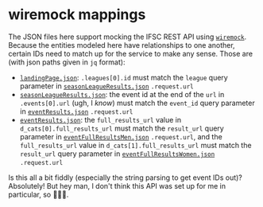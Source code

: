 # wiremock mappings

The JSON files here support mocking the IFSC REST API using [`wiremock`].
Because the entities modeled here have relationships to one another,
certain IDs need to match up for the service to make any sense. Those are (with json paths given in `jq` format):

- [`landingPage.json`]: `.leagues[0].id` must match the `league` query parameter in [`seasonLeagueResults.json`] `.request.url`
- [`seasonLeagueResults.json`]: the event id at the end of the `url` in `.events[0].url`  (ugh, I _know_) must match the `event_id` query parameter in [`eventResults.json`] `.request.url`
- [`eventResults.json`]: the `full_results_url` value in `d_cats[0].full_results_url` must match the `result_url` query parameter in [`eventFullResultsMen.json`] `.request.url`, and the `full_results_url` value in `d_cats[1].full_results_url` must match the `result_url` query parameter in [`eventFullResultsWomen.json`] `.request.url`

Is this all a bit fiddly (especially the string parsing to get event IDs out)? Absolutely! But hey man, I don't think this API was set up for me in particular, so 🤷🏻‍♂️.

[`wiremock`]: https://wiremock.org/
[`landingPage.json`]: ./landingPage.json
[`seasonLeagueResults.json`]: ./seasonLeagueResults.json
[`eventResults.json`]: ./eventResults.json
[`eventFullResultsMen.json`]: ./eventFullResultsMen.json
[`eventFullResultsWomen.json`]: ./eventFullResultsWomen.json
